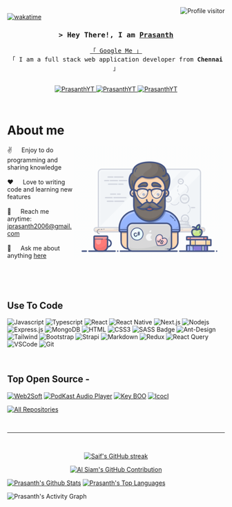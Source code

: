 <!--
<h2 align="center">
  Welcome to Prasanth World!
  <img src="https://media.giphy.com/media/hvRJCLFzcasrR4ia7z/giphy.gif" width="28">
</h2>
-->

<!--
<p align="center">
  <a href="https://github.com/PrasanthYT"><img src="https://readme-typing-svg.herokuapp.com/?lines=Self%20Taught%20Programmer;Front%20End%20Developer;1.5%2B%20years%20of%20coding%20experience;Always%20learning%20new%20things&center=true&width=380&height=45"></a>
</p>

 -->

<a href="https://komarev.com/ghpvc/?username=PrasanthYT">
  <img align="right" src="https://komarev.com/ghpvc/?username=PrasanthYT&label=Visitors&color=0e75b6&style=flat" alt="Profile visitor" />
</a>


[![wakatime](https://wakatime.com/badge/user/eebb3dd8-d9b2-40de-9b88-6fd6cac99dbc.svg)](https://wakatime.com/@eebb3dd8-d9b2-40de-9b88-6fd6cac99dbc)

<!-- Intro  -->
<h3 align="center">
        <samp>&gt; Hey There!, I am
                <b><a target="_blank" href="https://github.com/PrasanthYT">Prasanth</a></b>
        </samp>
</h3>


<p align="center"> 
  <samp>
    <a href="https://www.google.com/search?q=Prasanth">「 Google Me 」</a>
    <br>
    「 I am a full stack web application developer from <b>Chennai</b> 」
    <br>
    <br>
  </samp>
</p>

<p align="center">
<!--  <a href="https://PrasanthYT.com" target="blank">
  <img src="https://img.shields.io/badge/Website-DC143C?style=for-the-badge&logo=medium&logoColor=white" alt="PrasanthYT" />
 </a> -->
 <a href="https://linkedin.com/in/rjprasanth" target="_blank">
  <img src="https://img.shields.io/badge/LinkedIn-0077B5?style=for-the-badge&logo=linkedin&logoColor=white" alt="PrasanthYT"/>
 </a>
 <a href="https://dev.to/PrasanthYT" target="_blank">
  <img src="https://img.shields.io/badge/dev.to-0A0A0A?style=for-the-badge&logo=dev.to&logoColor=white" alt="PrasanthYT" />
 </a>
 <a href="https://instagram.com/rj_prasanthu" target="_blank">
  <img src="https://img.shields.io/badge/Instagram-fe4164?style=for-the-badge&logo=instagram&logoColor=white" alt="PrasanthYT" />
 </a> 
</p>
<br />

<!-- About Section -->
 # About me
 
<p>
 <img align="right" width="350" src="/assets/programmer.gif" alt="Coding gif" />
  
 ✌️ &emsp; Enjoy to do programming and sharing knowledge <br/><br/>
 ❤️ &emsp; Love to writing code and learning new features<br/><br/>
 📧 &emsp; Reach me anytime: jprasanth2006@gmail.com<br/><br/>
 💬 &emsp; Ask me about anything [here](https://github.com/PrasanthYT/PrasanthYT/issues)

</p>

<br/>
<br/>
<br/>

## Use To Code

![Javascript](https://img.shields.io/badge/Javascript-F0DB4F?style=for-the-badge&labelColor=black&logo=javascript&logoColor=F0DB4F)
![Typescript](https://img.shields.io/badge/Typescript-007acc?style=for-the-badge&labelColor=black&logo=typescript&logoColor=007acc)
![React](https://img.shields.io/badge/-React-61DBFB?style=for-the-badge&labelColor=black&logo=react&logoColor=61DBFB)
![React Native](https://img.shields.io/badge/React_Native-20232A?style=for-the-badge&logo=react&logoColor=61DAFB)
![Next.js](https://img.shields.io/badge/next.js-000000?style=for-the-badge&logo=nextdotjs&logoColor=white)
![Nodejs](https://img.shields.io/badge/Nodejs-3C873A?style=for-the-badge&labelColor=black&logo=node.js&logoColor=3C873A)
![Express.js](https://img.shields.io/badge/Express.js-000000?style=for-the-badge&logo=express&logoColor=white)
![MongoDB](https://img.shields.io/badge/MongoDB-4EA94B?style=for-the-badge&logo=mongodb&logoColor=white)
![HTML](https://img.shields.io/badge/HTML5-E34F26?style=for-the-badge&logo=html5&logoColor=white)
![CSS3](https://img.shields.io/badge/CSS3-1572B6?style=for-the-badge&logo=css3&logoColor=white)
![SASS Badge](https://img.shields.io/badge/Sass-CC6699?style=for-the-badge&logo=sass&logoColor=white)
![Ant-Design](https://img.shields.io/badge/AntDesign-0170FE?style=for-the-badge&logo=antdesign&logoColor=white)
![Tailwind](https://img.shields.io/badge/Tailwind_CSS-092749?style=for-the-badge&logo=tailwindcss&logoColor=06B6D4&labelColor=000000)
![Bootstrap](https://img.shields.io/badge/Bootstrap-563D7C?style=for-the-badge&logo=bootstrap&logoColor=white)
![Strapi](https://img.shields.io/badge/strapi-2E7EEA?style=for-the-badge&logo=strapi&logoColor=white)
![Markdown](https://img.shields.io/badge/Markdown-000000?style=for-the-badge&logo=markdown&logoColor=white)
![Redux](https://img.shields.io/badge/Redux-593D88?style=for-the-badge&logo=redux&logoColor=white)
![React Query](https://img.shields.io/badge/-React_Query-FF4154?style=for-the-badge&logo=react%20query&logoColor=white)
![VSCode](https://img.shields.io/badge/Visual_Studio-0078d7?style=for-the-badge&logo=visual%20studio&logoColor=white)
![Git](https://img.shields.io/badge/Git-F05032?style=for-the-badge&logo=git&logoColor=white)

<br/>

## Top Open Source -
[![Web2Soft](https://github-readme-stats.vercel.app/api/pin/?username=PrasanthYT&repo=Web2Soft&border_color=7F3FBF&bg_color=0D1117&title_color=C9D1D9&text_color=8B949E&icon_color=7F3FBF)](https://github.com/PrasanthYT/itasks)
[![PodKast Audio Player](https://github-readme-stats.vercel.app/api/pin/?username=PrasanthYT&repo=podkast-audio-player&border_color=7F3FBF&bg_color=0D1117&title_color=C9D1D9&text_color=8B949E&icon_color=7F3FBF)](https://github.com/PrasanthYT/podkast-audio-player)
[![Key BOO](https://github-readme-stats.vercel.app/api/pin/?username=PrasanthYT&repo=key-boo&border_color=7F3FBF&bg_color=0D1117&title_color=C9D1D9&text_color=8B949E&icon_color=7F3FBF)](https://github.com/PrasanthYT/key-boo)
[![IcocI](https://github-readme-stats.vercel.app/api/pin/?username=PrasanthYT&repo=icoci&border_color=7F3FBF&bg_color=0D1117&title_color=C9D1D9&text_color=8B949E&icon_color=7F3FBF)](https://github.com/PrasanthYT/icoci)

<p align="left">
  <a href="https://github.com/PrasanthYT?tab=repositories" target="_blank"><img alt="All Repositories" title="All Repositories" src="https://img.shields.io/badge/-All%20Repos-2962FF?style=for-the-badge&logo=koding&logoColor=white"/></a>
</p>

<br/>
<hr/>
<br/>

<p align="center">
  <a href="https://github.com/PrasanthYT">
    <img src="https://github-readme-streak-stats.herokuapp.com/?user=PrasanthYT&theme=radical&border=7F3FBF&background=0D1117" alt="Saif's GitHub streak"/>
  </a>
</p>

<p align="center">
  <a href="https://github.com/PrasanthYT">
    <img src="https://github-profile-summary-cards.vercel.app/api/cards/profile-details?username=PrasanthYT&theme=radical" alt="Al Siam's GitHub Contribution"/>
  </a>
</p>

<a> 
    <a href="https://github.com/PrasanthYT"><img alt="Prasanth's Github Stats" src="https://denvercoder1-github-readme-stats.vercel.app/api?username=PrasanthYT&show_icons=true&count_private=true&theme=react&border_color=7F3FBF&bg_color=0D1117&title_color=F85D7F&icon_color=F8D866" height="192px" width="49.5%"/></a>
  <a href="https://github.com/PrasanthYT"><img alt="Prasanth's Top Languages" src="https://denvercoder1-github-readme-stats.vercel.app/api/top-langs/?username=PrasanthYT&langs_count=8&layout=compact&theme=react&border_color=7F3FBF&bg_color=0D1117&title_color=F85D7F&icon_color=F8D866" height="192px" width="49.5%"/></a>
  <br/>
</a>


![Prasanth's Activity Graph](https://github-readme-activity-graph.vercel.app/graph?username=PrasanthYT&custom_title=Prasanth's%20GitHub%20Activity%20Graph&bg_color=0D1117&color=7F3FBF&line=7F3FBF&point=7F3FBF&area_color=FFFFFF&title_color=FFFFFF&area=true)
